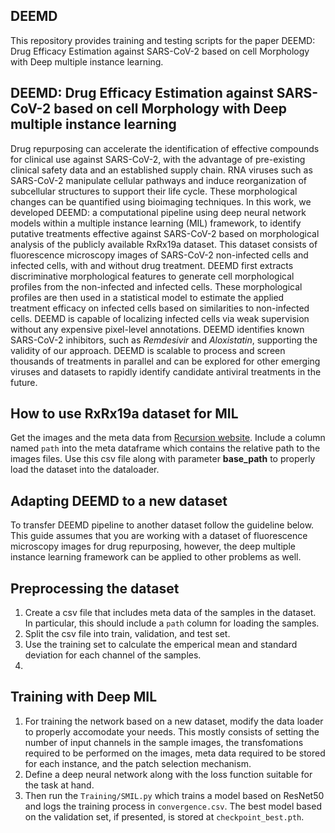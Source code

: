 ## DEEMD
This repository provides training and testing scripts for the paper DEEMD: Drug Efficacy Estimation against SARS-CoV-2 based on cell Morphology with Deep multiple instance learning.
## DEEMD: Drug Efficacy Estimation against SARS-CoV-2 based on cell Morphology with Deep multiple instance learning
Drug repurposing can accelerate the identification of effective compounds for clinical use against SARS-CoV-2, with the advantage of pre-existing clinical safety data and an established supply chain. RNA viruses such as SARS-CoV-2 manipulate cellular pathways and induce reorganization of subcellular structures to support their life cycle. These morphological changes can be quantified using bioimaging techniques. In this work, we developed DEEMD: a computational pipeline using deep neural network models within a multiple instance learning (MIL) framework, to identify putative treatments effective against SARS-CoV-2 based on morphological analysis of the publicly available RxRx19a dataset. This dataset consists of fluorescence microscopy images of SARS-CoV-2 non-infected cells and infected cells, with and without drug treatment. DEEMD first extracts discriminative morphological features to generate cell morphological profiles from the non-infected and infected cells. These morphological profiles are then used in a statistical model to estimate the applied treatment efficacy on infected cells based on similarities to non-infected cells. DEEMD is capable of localizing infected cells via weak supervision without any expensive pixel-level annotations. DEEMD identifies known SARS-CoV-2 inhibitors, such as *Remdesivir* and *Aloxistatin*, supporting the validity of our approach. DEEMD is scalable to process and screen thousands of treatments in parallel and can be explored for other emerging viruses and datasets to rapidly identify candidate antiviral treatments in the future.


## How to use RxRx19a dataset for MIL
Get the images and the meta data from [Recursion website](https://www.rxrx.ai/rxrx19a). Include a column named `path` into the meta dataframe which contains the relative path to the images files. Use this csv file along with parameter **base_path** to properly load the dataset into the dataloader. 

## Adapting DEEMD to a new dataset
To transfer DEEMD pipeline to another dataset follow the guideline below. This guide assumes that you are working with a dataset of fluorescence microscopy images for drug repurposing, however, the deep multiple instance learning framework can be applied to other problems as well.

## Preprocessing the dataset
1. Create a csv file that includes meta data of the samples in the dataset. In particular, this should include a `path` column for loading the samples.
2. Split the csv file into train, validation, and test set.
3. Use the training set to calculate the emperical mean and standard deviation for each channel of the samples.
4. 

## Training with Deep MIL
1. For training the network based on a new dataset, modify the data loader to properly accomodate your needs. This mostly consists of setting the number of input channels in the sample images, the transfomations required to be performed on the images, meta data required to be stored for each instance, and the patch selection mechanism. 
2. Define a deep neural network along with the loss function suitable for the task at hand.
3. Then run the `Training/SMIL.py` which trains a model based on ResNet50 and logs the training process in `convergence.csv`. The best model based on the validation set, if presented, is stored at `checkpoint_best.pth`.


